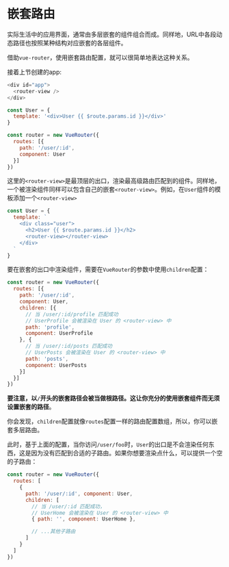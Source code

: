 
# 嵌套路由

实际生活中的应用界面，通常由多层嵌套的组件组合而成。同样地，URL中各段动态路径也按照某种结构对应嵌套的各层组件。

借助`vue-router`，使用嵌套路由配置，就可以很简单地表达这种关系。

接着上节创建的app:

```js
<div id="app">
  <router-view />
</div>
```

```js
const User = {
  template: '<div>User {{ $route.params.id }}</div>'
}

const router = new VueRouter({
  routes: [{
    path: '/user/:id',
    component: User
  }]
})
```

这里的`<router-view>`是最顶层的出口，渲染最高级路由匹配到的组件。同样地，一个被渲染组件同样可以包含自己的嵌套`<router-view>`。例如，在`User`组件的模板添加一个`<router-view>`

```js
const User = {
  template: `
    <div class="user">
      <h2>User {{ $route.params.id }}</h2>
      <router-view></router-view>
    </div>    
  `
}
```

要在嵌套的出口中渲染组件，需要在`VueRouter`的参数中使用`children`配置：

```js
const router = new VueRouter({
  routes: [{
    path: '/user/:id',
    component: User,
    children: [{
      // 当 /user/:id/profile 匹配成功
      // UserProfile 会被渲染在 User 的 <router-view> 中
      path: 'profile',
      component: UserProfile
    }, {
      // 当 /user/:id/posts 匹配成功
      // UserPosts 会被渲染在 User 的 <router-view> 中
      path: 'posts',
      component: UserPosts
    }]
  }]
})
```

**要注意，以`/`开头的嵌套路径会被当做根路径。这让你充分的使用嵌套组件而无须设置嵌套的路径**。

你会发现，`children`配置就像`routes`配置一样的路由配置数组，所以，你可以嵌套多层路由。

此时，基于上面的配置，当你访问`/user/foo`时，`User`的出口是不会渲染任何东西，这是因为没有匹配到合适的子路由。如果你想要渲染点什么，可以提供一个空的子路由：

```js
const router = new VueRouter({
  routes: [
    {
      path: '/user/:id', component: User,
      children: [
        // 当 /user/:id 匹配成功，
        // UserHome 会被渲染在 User 的 <router-view> 中
        { path: '', component: UserHome },

        // ...其他子路由
      ]
    }
  ]
})
```
